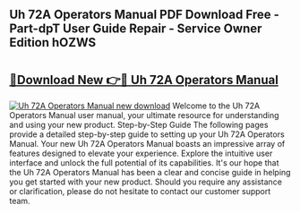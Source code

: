## Uh 72A Operators Manual PDF Download Free - Part-dpT User Guide Repair - Service Owner Edition hOZWS

# <h2><a href="http://bc49695.oget.top/?id=Uh+72A+Operators+Manual">🔗Download New 👉🔴 Uh 72A Operators Manual</a></h2>

[![Uh 72A Operators Manual new download](https://i.imgur.com/5g1atiW.png)](http://bc49695.oget.top/?id=Uh+72A+Operators+Manual)
Welcome to the Uh 72A Operators Manual user manual, your ultimate resource for understanding and using your new product. Step-by-Step Guide The following pages provide a detailed step-by-step guide to setting up your Uh 72A Operators Manual. Your new Uh 72A Operators Manual boasts an impressive array of features designed to elevate your experience. Explore the intuitive user interface and unlock the full potential of its capabilities. It's our hope that the Uh 72A Operators Manual has been a clear and concise guide in helping you get started with your new product. Should you require any assistance or clarification, please do not hesitate to contact our customer support team.

